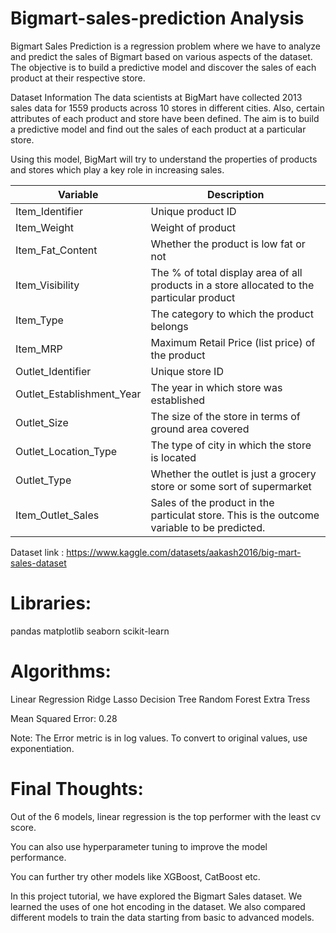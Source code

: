 # Bigmart-sales-prediction Analysis

Bigmart Sales Prediction is a regression problem where we have to analyze and predict the sales of Bigmart based on various aspects of the dataset. The objective is to build a predictive model and discover the sales of each product at their respective store.

Dataset Information
The data scientists at BigMart have collected 2013 sales data for 1559 products across 10 stores in different cities. Also, certain attributes of each product and store have been defined. The aim is to build a predictive model and find out the sales of each product at a particular store.

Using this model, BigMart will try to understand the properties of products and stores which play a key role in increasing sales.

Variable | Description
----------|--------------
Item_Identifier | Unique product ID
Item_Weight | Weight of product
Item_Fat_Content | Whether the product is low fat or not
Item_Visibility | The % of total display area of all products in a    store allocated to the particular product
Item_Type | The category to which the product belongs
Item_MRP | Maximum Retail Price (list price) of the product
Outlet_Identifier | Unique store ID
Outlet_Establishment_Year | The year in which store was established
Outlet_Size | The size of the store in terms of ground area covered
Outlet_Location_Type | The type of city in which the store is located
Outlet_Type | Whether the outlet is just a grocery store or some sort of supermarket
Item_Outlet_Sales | Sales of the product in the particulat store. This is the outcome variable to be predicted.

Dataset link : https://www.kaggle.com/datasets/aakash2016/big-mart-sales-dataset

# Libraries:
pandas
matplotlib
seaborn
scikit-learn

# Algorithms:
Linear Regression
Ridge
Lasso
Decision Tree
Random Forest
Extra Tress

Mean Squared Error: 0.28

Note: The Error metric is in log values. To convert to original values, use exponentiation.

# Final Thoughts:

Out of the 6 models, linear regression is the top performer with the least cv score.

You can also use hyperparameter tuning to improve the model performance.

You can further try other models like XGBoost, CatBoost etc.


In this project tutorial, we have explored the Bigmart Sales dataset. We learned the uses of one hot encoding in the dataset. We also compared different models to train the data starting from basic to advanced models.

